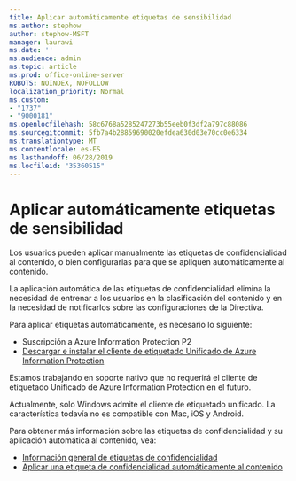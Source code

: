 ```yaml
---
title: Aplicar automáticamente etiquetas de sensibilidad
ms.author: stephow
author: stephow-MSFT
manager: laurawi
ms.date: ''
ms.audience: admin
ms.topic: article
ms.prod: office-online-server
ROBOTS: NOINDEX, NOFOLLOW
localization_priority: Normal
ms.custom:
- "1737"
- "9000181"
ms.openlocfilehash: 58c6768a5285247273b55eeb0f3df2a797c88086
ms.sourcegitcommit: 5fb7a4b28859690020efdea630d03e70cc0e6334
ms.translationtype: MT
ms.contentlocale: es-ES
ms.lasthandoff: 06/28/2019
ms.locfileid: "35360515"
---
```

# <a name="auto-apply-sensitivity-labels"></a>Aplicar automáticamente etiquetas de sensibilidad

Los usuarios pueden aplicar manualmente las etiquetas de confidencialidad al contenido, o bien configurarlas para que se apliquen automáticamente al contenido.

La aplicación automática de las etiquetas de confidencialidad elimina la necesidad de entrenar a los usuarios en la clasificación del contenido y en la necesidad de notificarlos sobre las configuraciones de la Directiva.

Para aplicar etiquetas automáticamente, es necesario lo siguiente:

- Suscripción a Azure Information Protection P2
- [Descargar e instalar el cliente de etiquetado Unificado de Azure Information Protection](https://docs.microsoft.com/azure/information-protection/rms-client/install-unifiedlabelingclient-app)

Estamos trabajando en soporte nativo que no requerirá el cliente de etiquetado Unificado de Azure Information Protection en el futuro.

Actualmente, solo Windows admite el cliente de etiquetado unificado.  La característica todavía no es compatible con Mac, iOS y Android.

Para obtener más información sobre las etiquetas de confidencialidad y su aplicación automática al contenido, vea:

- [Información general de etiquetas de confidencialidad](https://docs.microsoft.com/office365/securitycompliance/sensitivity-labels)
- [Aplicar una etiqueta de confidencialidad automáticamente al contenido](https://docs.microsoft.com/office365/securitycompliance/apply_sensitivity_label_automatically)